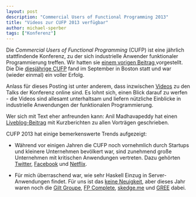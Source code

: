 ```yaml
---
layout: post
description: "Commercial Users of Functional Programming 2013"
title: "Videos zur CUFP 2013 verfügbar"
author: michael-sperber
tags: ["Konferenz"]
---
```


Die *Commercial Users of Functional Programming* (CUFP) ist eine jährlich
stattfindende Konferenz, zu der sich industrielle Anwender
funktionaler Programmierung treffen.  Wir hatten sie
<a href="{% post_url 2013-08-07-cufp-2013 %}">einem vorigen Beitrag
</a>
vorgestellt.  Die   Die [diesjährige
CUFP](http://cufp.org/conference/2013) fand im September in Boston
statt und war (wieder einmal) ein voller Erfolg.

Anlass für dieses Posting ist unter anderem, dass inzwischen
[Videos](http://www.youtube.com/channel/UCfSUv7I_aHgzcnXMcd8obsw) zu
den Talks der Konferenz online sind.  Es lohnt sich, einen Blick
darauf zu werfen - die Videos sind allesamt unterhaltsam und liefern
nützliche Einblicke in industrielle Anwendungen der funktionalen
Programmierung.

Wer sich mit Text eher anfreunden kann: Anil Madhavapeddy hat einen
[Liveblog-Beitrag](http://www.syslog.cl.cam.ac.uk/2013/09/22/liveblogging-cufp-2013/)
mit Kurzberichten zu allen Vorträgen geschrieben.

CUFP 2013 hat einige bemerkenswerte Trends aufgezeigt:

* Während vor einigen Jahren die CUFP noch vornehmlich durch Startups
  und kleinere Unternehmen bevölkert war, sind zunehmend große
  Unternehmen mit kritischen Anwendungen vertreten.  Dazu gehörten
  [Twitter](http://www.youtube.com/watch?v=We90tGh1z3g),
  [Facebook](http://www.youtube.com/watch?v=gKWNjFagR9k) und
  [Netflix](http://www.youtube.com/watch?v=LB4lhFJBBq0).
  
* Für mich überraschend war, wie sehr Haskell Einzug in
  Server-Anwendungen findet.  Für uns ist das [keine
  Neuigkeit](http://www.youtube.com/watch?v=YTmnrA1fPKM), aber dieses Jahr
  waren noch die [Gilt
  Groupe](http://www.youtube.com/watch?v=EDbO47MKljQ), [FP
  Complete](http://www.youtube.com/watch?v=UqtHHwNjAI0),
  [skedge.me](http://www.youtube.com/watch?v=BveDrw9CwEg) und
  [GREE](http://www.youtube.com/watch?v=BveDrw9CwEg) dabei.
